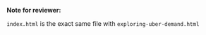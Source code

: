 **Note for reviewer:**

 ```index.html``` is the exact same file with ```exploring-uber-demand.html```
